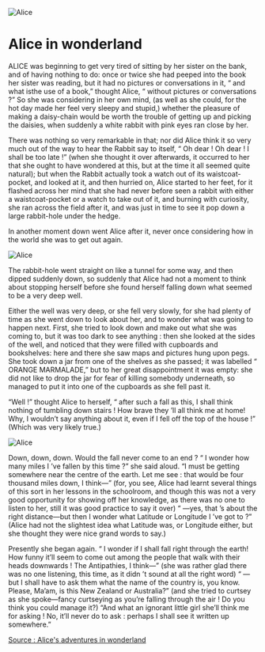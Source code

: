 ![Alice](https://upload.wikimedia.org/wikipedia/commons/b/ba/Alice_par_John_Tenniel_30.png)
# Alice in wonderland

ALICE was beginning to get very tired of sitting by her sister on the bank, and of having nothing to do: once or twice she had peeped into the book her sister was reading, but it had no pictures or conversations in it, “ and what isthe use of a book,” thought Alice, “ without pictures or conversations ?” So she was considering in her own mind, (as well as she could, for the hot day made her feel very sleepy and stupid,) whether the pleasure of making a daisy-chain would be worth the trouble of getting up and picking the daisies, when suddenly a white rabbit with pink eyes ran close by her.

There was nothing so very remarkable in that; nor did Alice think it so very much out of the way to hear the Rabbit say to itself, “ Oh dear ! Oh dear ! I shall be too late !” (when she thought it over afterwards, it occurred to her that she ought to have wondered at this, but at the time it all seemed quite natural); but when the Rabbit actually took a watch out of its waistcoat-pocket, and looked at it, and then hurried on, Alice started to her feet, for it flashed across her mind that she had never before seen a rabbit with either a waistcoat-pocket or a watch to take out of it, and burning with curiosity, she ran across the field after it, and was just in time to see it pop down a large rabbit-hole under the hedge. 

In another moment down went Alice after it, never once considering how in the world she was to get out again.

![Alice](http://www.alice-in-wonderland.net/wp-content/uploads/1book3.jpg)

The rabbit-hole went straight on like a tunnel for some way, and then dipped suddenly down, so suddenly that Alice had not a moment to think about stopping herself before she found herself falling down what seemed to be a very deep well.

Either the well was very deep, or she fell very slowly, for she had plenty of time as she went down to look about her, and to wonder what was going to happen next. First, she tried to look down and make out what she was coming to, but it was too dark to see anything : then she looked at the sides of the well, and noticed that they were filled with cupboards and bookshelves: here and there she saw maps and pictures hung upon pegs. She took down a jar from one of the shelves as she passed; it was labelled “ ORANGE MARMALADE,” but to her great disappointment it was empty: she did not like to drop the jar for fear of killing somebody underneath, so managed to put it into one of the cupboards as she fell past it.

“Well !” thought Alice to herself, “ after such a fall as this, I shall think nothing of tumbling down stairs ! How brave they ’ll all think me at home! Why, I wouldn’t say anything about it, even if I fell off the top of the house !” (Which was very likely true.)

![Alice](http://www.alice-in-wonderland.net/wp-content/uploads/1book22.jpg)

Down, down, down. Would the fall never come to an end ? “ I wonder how many miles I ’ve fallen by this time ?” she said aloud. “I must be getting somewhere near the centre of the earth. Let me see : that would be four thousand miles down, I think—” (for, you see, Alice had learnt several things of this sort in her lessons in the schoolroom, and though this was not a very good opportunity for showing off her knowledge, as there was no one to listen to her, still it was good practice to say it over) “ —yes, that ’s about the right distance—but then I wonder what Latitude or Longitude I ’ve got to ?” (Alice had not the slightest idea what Latitude was, or Longitude either, but she thought they were nice grand words to say.)

Presently she began again. “ I wonder if I shall fall right through the earth! How funny it’ll seem to come out among the people that walk with their heads downwards ! The Antipathies, I think—” (she was rather glad there was no one listening, this time, as it didn ’t sound at all the right word) “ —but I shall have to ask them what the name of the country is, you know. Please, Ma’am, is this New Zealand or Australia?” (and she tried to curtsey as she spoke—fancy curtseying as you’re falling through the air ! Do you think you could manage it?) “And what an ignorant little girl she’ll think me for asking ! No, it’ll never do to ask : perhaps I shall see it written up somewhere.”

[Source : Alice's adventures in wonderland](https://www.adobe.com/be_en/active-use/pdf/Alice_in_Wonderland.pdf)